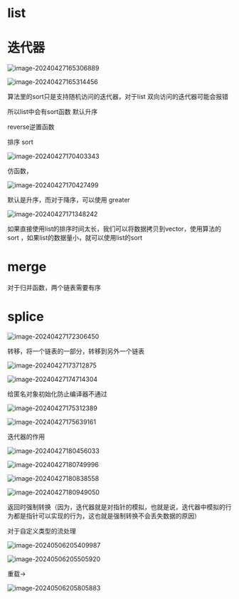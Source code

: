 # list

# 迭代器

![image-20240427165306889](C:\Users\30780\AppData\Roaming\Typora\typora-user-images\image-20240427165306889.png)

![image-20240427165314456](C:\Users\30780\AppData\Roaming\Typora\typora-user-images\image-20240427165314456.png)

算法里的sort只是支持随机访问的迭代器，对于list  双向访问的迭代器可能会报错

所以list中会有sort函数 默认升序

reverse逆置函数



排序 sort

![image-20240427170403343](C:\Users\30780\AppData\Roaming\Typora\typora-user-images\image-20240427170403343.png)

仿函数，

![image-20240427170427499](C:\Users\30780\AppData\Roaming\Typora\typora-user-images\image-20240427170427499.png)

默认是升序，而对于降序，可以使用 greater 

![image-20240427171348242](C:\Users\30780\AppData\Roaming\Typora\typora-user-images\image-20240427171348242.png)

如果直接使用list的排序时间太长，我们可以将数据拷贝到vector，使用算法的sort ，如果list的数据量小，就可以使用list的sort

# merge

对于归并函数，两个链表需要有序

# splice

![image-20240427172306450](C:\Users\30780\AppData\Roaming\Typora\typora-user-images\image-20240427172306450.png)

转移，将一个链表的一部分，转移到另外一个链表

![image-20240427173712875](C:\Users\30780\AppData\Roaming\Typora\typora-user-images\image-20240427173712875.png)

![image-20240427174714304](C:\Users\30780\AppData\Roaming\Typora\typora-user-images\image-20240427174714304.png)

给匿名对象初始化防止编译器不通过

![image-20240427175312389](C:\Users\30780\AppData\Roaming\Typora\typora-user-images\image-20240427175312389.png)

![image-20240427175639161](C:\Users\30780\AppData\Roaming\Typora\typora-user-images\image-20240427175639161.png)



迭代器的作用

![image-20240427180456033](C:\Users\30780\AppData\Roaming\Typora\typora-user-images\image-20240427180456033.png)

![image-20240427180749996](C:\Users\30780\AppData\Roaming\Typora\typora-user-images\image-20240427180749996.png)

![image-20240427180838558](C:\Users\30780\AppData\Roaming\Typora\typora-user-images\image-20240427180838558.png)

![image-20240427180949050](C:\Users\30780\AppData\Roaming\Typora\typora-user-images\image-20240427180949050.png)

返回时强制转换（因为，迭代器就是对指针的模拟，也就是说，迭代器中模拟的行为都是指针可以实现的行为，这也就是强制转换不会丢失数据的原因）

对于自定义类型的流处理

![image-20240506205409987](C:\Users\30780\AppData\Roaming\Typora\typora-user-images\image-20240506205409987.png)

![image-20240506205505920](C:\Users\30780\AppData\Roaming\Typora\typora-user-images\image-20240506205505920.png)

重载->

![image-20240506205805883](C:\Users\30780\AppData\Roaming\Typora\typora-user-images\image-20240506205805883.png)
